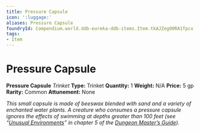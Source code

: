 ```yaml
---
title: Pressure Capsule
icon: ':luggage:'
aliases: Pressure Capsule
foundryId: Compendium.world.ddb-eureka-ddb-items.Item.tkAJZegO0RA1Tpcx
tags:
- Item
---
```


# Pressure Capsule

**Pressure Capsule**
_Trinket_
**Type:** Trinket
**Quantity:** 1
**Weight:** N/A
**Price:** 5 gp
**Rarity:** Common
**Attunement:** None

*This small capsule is made of beeswax blended with sand and a variety of enchanted water plants. A creature who consumes a *pressure capsule* ignores the effects of swimming at depths greater than 100 feet (see “<a href="https://www.dndbeyond.com/sources/dmg/adventure-environments#UnusualEnvironments">Unusual Environments</a>” in chapter 5 of the *<a href="https://www.dndbeyond.com/sources/dmg">Dungeon Master’s Guide</a>*).*